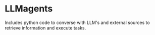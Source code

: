 # LLMagents
Includes python code to converse with LLM's and external sources to retrieve information and execute tasks.

